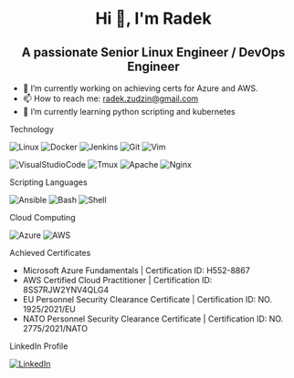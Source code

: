 <h1 align="center"> Hi 👋, I'm Radek</h1>


<h2 align="center"> A passionate Senior Linux Engineer / DevOps Engineer</h2>


- 🔭 I’m currently working on achieving certs for Azure and AWS.
- 📫 How to reach me: radek.zudzin@gmail.com
- 🌱 I’m currently learning python scripting and kubernetes



Technology

![Linux](https://img.shields.io/badge/Linux-FCC624?style=for-the-badge&logo=linux&logoColor=black)
![Docker](https://img.shields.io/badge/Docker-2CA5E0?style=for-the-badge&logo=docker&logoColor=white)
![Jenkins](https://img.shields.io/badge/Jenkins-D24939?style=for-the-badge&logo=Jenkins&logoColor=white)
![Git](https://img.shields.io/badge/GIT-E44C30?style=for-the-badge&logo=git&logoColor=white)
![Vim](https://img.shields.io/badge/VIM-%2311AB00.svg?&style=for-the-badge&logo=vim&logoColor=white)

![VisualStudioCode](https://img.shields.io/badge/Visual_Studio_Code-0078D4?style=for-the-badge&logo=visual%20studio%20code&logoColor=white)
![Tmux](https://img.shields.io/badge/tmux-1BB91F?style=for-the-badge&logo=tmux&logoColor=white)
![Apache](https://img.shields.io/badge/Apache-D22128?style=for-the-badge&logo=Apache&logoColor=white)
![Nginx](https://img.shields.io/badge/Nginx-009639?style=for-the-badge&logo=nginx&logoColor=white)


Scripting Languages

![Ansible](https://img.shields.io/badge/Ansible-000000?style=for-the-badge&logo=ansible&logoColor=white)
![Bash](https://img.shields.io/badge/Shell_Script-121011?style=for-the-badge&logo=gnu-bash&logoColor=white)
![Shell](https://img.shields.io/badge/powershell-5391FE?style=for-the-badge&logo=powershell&logoColor=white)

Cloud Computing

![Azure](https://img.shields.io/badge/microsoft%20azure-0089D6?style=for-the-badge&logo=microsoft-azure&logoColor=white)
![AWS](https://img.shields.io/badge/Amazon_AWS-FF9900?style=for-the-badge&logo=amazonaws&logoColor=white)

Achieved Certificates

 - Microsoft Azure Fundamentals | Certification ID: H552-8867
 - AWS Certified Cloud Practitioner | Certification ID: 8SS7RJW2YNV4QLG4
 - EU Personnel Security Clearance Certificate | Certification ID: NO. 1925/2021/EU
 - NATO Personnel Security Clearance Certificate | Certification ID: NO. 2775/2021/NATO


LinkedIn Profile

[![LinkedIn](https://img.shields.io/badge/LinkedIn-0077B5?style=for-the-badge&logo=linkedin&logoColor=white)](https://www.linkedin.com/in/rados%C5%82aw-zudzin-61b8a9168/)
